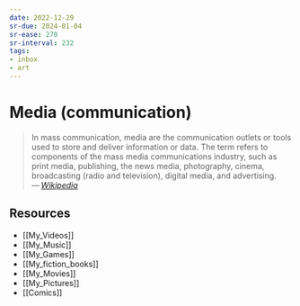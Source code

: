 ```yaml
---
date: 2022-12-29
sr-due: 2024-01-04
sr-ease: 270
sr-interval: 232
tags:
- inbox
- art
---
```


# Media (communication)

> In mass communication, media are the communication outlets or tools used to
> store and deliver information or data. The term refers to components of the
> mass media communications industry, such as print media, publishing, the news
> media, photography, cinema, broadcasting (radio and television), digital
> media, and advertising.\
> — <cite>[Wikipedia](https://en.wikipedia.org/wiki/Media_\(communication\))</cite>

## Resources
- [[My_Videos]]
- [[My_Music]]
- [[My_Games]]
- [[My_fiction_books]]
- [[My_Movies]]
- [[My_Pictures]]
- [[Comics]]
